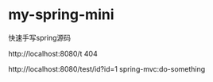 # my-spring-mini
快速手写spring源码

http://localhost:8080/t
404

http://localhost:8080/test/id?id=1
spring-mvc:do-something
